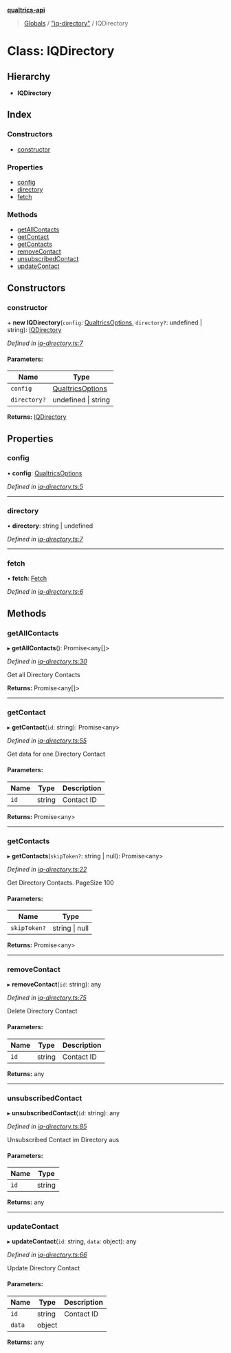 **[qualtrics-api](../README.md)**

> [Globals](../globals.md) / ["iq-directory"](../modules/_iq_directory_.md) / IQDirectory

# Class: IQDirectory

## Hierarchy

* **IQDirectory**

## Index

### Constructors

* [constructor](_iq_directory_.iqdirectory.md#constructor)

### Properties

* [config](_iq_directory_.iqdirectory.md#config)
* [directory](_iq_directory_.iqdirectory.md#directory)
* [fetch](_iq_directory_.iqdirectory.md#fetch)

### Methods

* [getAllContacts](_iq_directory_.iqdirectory.md#getallcontacts)
* [getContact](_iq_directory_.iqdirectory.md#getcontact)
* [getContacts](_iq_directory_.iqdirectory.md#getcontacts)
* [removeContact](_iq_directory_.iqdirectory.md#removecontact)
* [unsubscribedContact](_iq_directory_.iqdirectory.md#unsubscribedcontact)
* [updateContact](_iq_directory_.iqdirectory.md#updatecontact)

## Constructors

### constructor

\+ **new IQDirectory**(`config`: [QualtricsOptions](../interfaces/_interfaces_options_.qualtricsoptions.md), `directory?`: undefined \| string): [IQDirectory](_iq_directory_.iqdirectory.md)

*Defined in [iq-directory.ts:7](https://github.com/Miramac/node-qualtrics-api/blob/92e1f71/lib/iq-directory.ts#L7)*

#### Parameters:

Name | Type |
------ | ------ |
`config` | [QualtricsOptions](../interfaces/_interfaces_options_.qualtricsoptions.md) |
`directory?` | undefined \| string |

**Returns:** [IQDirectory](_iq_directory_.iqdirectory.md)

## Properties

### config

•  **config**: [QualtricsOptions](../interfaces/_interfaces_options_.qualtricsoptions.md)

*Defined in [iq-directory.ts:5](https://github.com/Miramac/node-qualtrics-api/blob/92e1f71/lib/iq-directory.ts#L5)*

___

### directory

•  **directory**: string \| undefined

*Defined in [iq-directory.ts:7](https://github.com/Miramac/node-qualtrics-api/blob/92e1f71/lib/iq-directory.ts#L7)*

___

### fetch

•  **fetch**: [Fetch](_fetch_.fetch.md)

*Defined in [iq-directory.ts:6](https://github.com/Miramac/node-qualtrics-api/blob/92e1f71/lib/iq-directory.ts#L6)*

## Methods

### getAllContacts

▸ **getAllContacts**(): Promise\<any[]>

*Defined in [iq-directory.ts:30](https://github.com/Miramac/node-qualtrics-api/blob/92e1f71/lib/iq-directory.ts#L30)*

Get all Directory Contacts

**Returns:** Promise\<any[]>

___

### getContact

▸ **getContact**(`id`: string): Promise\<any>

*Defined in [iq-directory.ts:55](https://github.com/Miramac/node-qualtrics-api/blob/92e1f71/lib/iq-directory.ts#L55)*

Get data for one Directory Contact

#### Parameters:

Name | Type | Description |
------ | ------ | ------ |
`id` | string | Contact ID |

**Returns:** Promise\<any>

___

### getContacts

▸ **getContacts**(`skipToken?`: string \| null): Promise\<any>

*Defined in [iq-directory.ts:22](https://github.com/Miramac/node-qualtrics-api/blob/92e1f71/lib/iq-directory.ts#L22)*

Get Directory Contacts. PageSize 100

#### Parameters:

Name | Type |
------ | ------ |
`skipToken?` | string \| null |

**Returns:** Promise\<any>

___

### removeContact

▸ **removeContact**(`id`: string): any

*Defined in [iq-directory.ts:75](https://github.com/Miramac/node-qualtrics-api/blob/92e1f71/lib/iq-directory.ts#L75)*

Delete Directory Contact

#### Parameters:

Name | Type | Description |
------ | ------ | ------ |
`id` | string | Contact ID |

**Returns:** any

___

### unsubscribedContact

▸ **unsubscribedContact**(`id`: string): any

*Defined in [iq-directory.ts:85](https://github.com/Miramac/node-qualtrics-api/blob/92e1f71/lib/iq-directory.ts#L85)*

Unsubscribed Contact im Directory aus

#### Parameters:

Name | Type |
------ | ------ |
`id` | string |

**Returns:** any

___

### updateContact

▸ **updateContact**(`id`: string, `data`: object): any

*Defined in [iq-directory.ts:66](https://github.com/Miramac/node-qualtrics-api/blob/92e1f71/lib/iq-directory.ts#L66)*

Update Directory Contact

#### Parameters:

Name | Type | Description |
------ | ------ | ------ |
`id` | string | Contact ID |
`data` | object |  |

**Returns:** any
